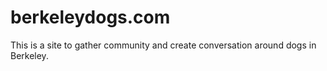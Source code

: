 # berkeleydogs.com

This is a site to gather community and create conversation around dogs in Berkeley. 
